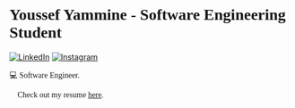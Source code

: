 <h1 style="font-family: Bahnschrift;">Youssef Yammine - Software Engineering Student</h1>

[![LinkedIn](https://img.shields.io/badge/LinkedIn-0077B5?style=for-the-badge&logo=linkedin&logoColor=white)](https://www.linkedin.com/in/lebenebou/)
[![Instagram](https://img.shields.io/badge/_yyammine_-E4405F?style=for-the-badge&logo=instagram&logoColor=white)](https://www.instagram.com/_yyammine/)

<p style="font-family: Bahnschrift;">💻 Software Engineer.</p>
<p style="font-family: Bahnschrift;">📄 Check out my resume <a href="https://lebenebou.github.io/Resume/YoussefYammine.pdf" target="_blank">here</a>.</p>
